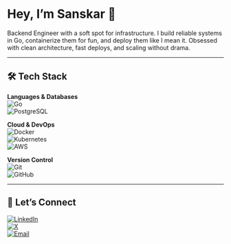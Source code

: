 # Hey, I’m Sanskar 👋

Backend Engineer with a soft spot for infrastructure. I build reliable systems in Go, containerize them for fun, and deploy them like I mean it. Obsessed with clean architecture, fast deploys, and scaling without drama.

---

## 🛠️ Tech Stack  
**Languages & Databases**  
![Go](https://img.shields.io/badge/-Go-00ADD8?logo=go&logoColor=white&style=flat-square)  
![PostgreSQL](https://img.shields.io/badge/-PostgreSQL-4169E1?logo=postgresql&logoColor=white&style=flat-square)  

**Cloud & DevOps**  
![Docker](https://img.shields.io/badge/-Docker-2496ED?logo=docker&logoColor=white&style=flat-square)  
![Kubernetes](https://img.shields.io/badge/-Kubernetes-326CE5?logo=kubernetes&logoColor=white&style=flat-square)  
![AWS](https://img.shields.io/badge/-AWS-232F3E?logo=amazon-aws&logoColor=white&style=flat-square)  

**Version Control**  
![Git](https://img.shields.io/badge/-Git-F05032?logo=git&logoColor=white&style=flat-square)  
![GitHub](https://img.shields.io/badge/-GitHub-181717?logo=github&logoColor=white&style=flat-square)  

---

## 🔗 Let’s Connect  
[![LinkedIn](https://img.shields.io/badge/-LinkedIn-0A66C2?logo=linkedin&logoColor=white&style=flat-square)](https://www.linkedin.com/in/sanskar-sonwal-80025b164/)  
[![X](https://img.shields.io/badge/-Twitter-1DA1F2?logo=twitter&logoColor=white&style=flat-square)](https://x.com/Sanskar00611)  
[![Email](https://img.shields.io/badge/-Email-D14836?logo=gmail&logoColor=white&style=flat-square)](mailto:sanskar.sonwal6@gmail.com)  
